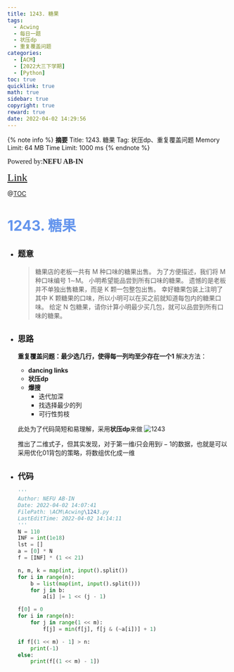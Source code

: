 ```yaml
---
title: 1243. 糖果
tags:
  - Acwing
  - 每日一题
  - 状压dp
  - 重复覆盖问题
categories:
  - [ACM]
  - [2022大三下学期]
  - [Python]
toc: true
quicklink: true
math: true
sidebar: true
copyright: true
reward: true
date: 2022-04-02 14:29:56
---
```



{% note info %}
**摘要**
Title: 1243. 糖果
Tag: 状压dp、重复覆盖问题
Memory Limit: 64 MB
Time Limit: 1000 ms
{% endnote %}
<!-- more -->

<font size=3 face=楷体>Powered by:**NEFU AB-IN**</font>

<font color=#FFA500 size=5 face=楷体>[Link](https://www.acwing.com/problem/content/1245/)</font>

@[TOC](文章目录)

# <font color=#6495ED size=6>1243. 糖果</font>

* ## <font size=4 face=粗体>题意</font>

  >糖果店的老板一共有 M 种口味的糖果出售。
  >为了方便描述，我们将 M 种口味编号 1∼M。
  >小明希望能品尝到所有口味的糖果。
  >遗憾的是老板并不单独出售糖果，而是 K 颗一包整包出售。
  >幸好糖果包装上注明了其中 K 颗糖果的口味，所以小明可以在买之前就知道每包内的糖果口味。
  >给定 N 包糖果，请你计算小明最少买几包，就可以品尝到所有口味的糖果。

* ## <font size=4 face=粗体>思路</font>

  **重复覆盖问题：最少选几行，使得每一列均至少存在一个1**
  解决方法：
    * **dancing links**
    * **状压dp**
    * **爆搜**
      * 迭代加深
      * 找选择最少的列
      * 可行性剪枝

  此处为了代码简短和易理解，采用**状压dp**来做
  ![1243](https://oss.ab-in.cn/Pictures/1243.jpg)

  推出了二维式子，但其实发现，对于第一维$i$只会用到$i-1$的数据，也就是可以采用优化01背包的策略，将数组优化成一维
* ## <font size=4 face=粗体>代码</font>

  ```python
  '''
  Author: NEFU AB-IN
  Date: 2022-04-02 14:07:41
  FilePath: \ACM\Acwing\1243.py
  LastEditTime: 2022-04-02 14:14:11
  '''
  N = 110
  INF = int(1e18)
  lst = []
  a = [0] * N
  f = [INF] * (1 << 21)

  n, m, k = map(int, input().split())
  for i in range(n):
      b = list(map(int, input().split()))
      for j in b:
          a[i] |= 1 << (j - 1)

  f[0] = 0
  for i in range(n):
      for j in range(1 << m):
          f[j] = min(f[j], f[j & (~a[i])] + 1)

  if f[(1 << m) - 1] > n:
      print(-1)
  else:
      print(f[(1 << m) - 1])
  ```